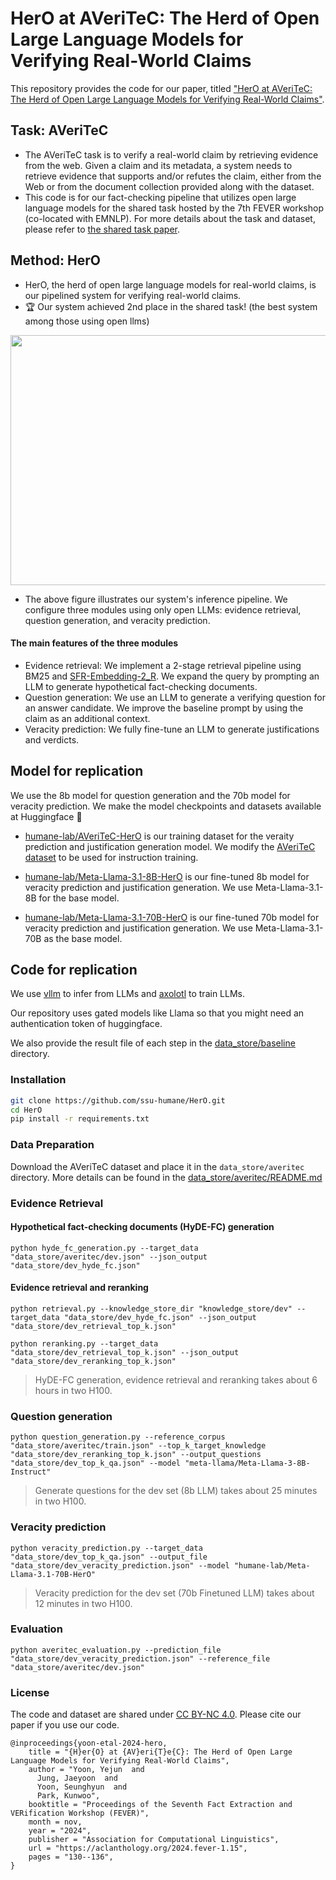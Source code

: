 # HerO at AVeriTeC: The Herd of Open Large Language Models for Verifying Real-World Claims

This repository provides the code for our paper, titled ["HerO at AVeriTeC: The Herd of Open Large Language Models for Verifying Real-World Claims"](https://aclanthology.org/2024.fever-1.15/).

## Task: AVeriTeC

- The AVeriTeC task is to verify a real-world claim by retrieving evidence from the web. Given a claim and its metadata, a system needs to retrieve evidence that supports and/or refutes the claim, either from the Web or from the document collection provided along with the dataset.
- This code is for our fact-checking pipeline that utilizes open large language models for the shared task hosted by the 7th FEVER workshop (co-located with EMNLP). For more details about the task and dataset, please refer to [the shared task paper](https://aclanthology.org/2024.fever-1.1/).

## Method: HerO

- HerO, the herd of open large language models for real-world claims, is our pipelined system for verifying real-world claims.
- :trophy: Our system achieved 2nd place in the shared task! (the best system among those using open llms)
<p align="center"><img src="https://github.com/user-attachments/assets/6cc0d0ea-78ec-4b84-b9cc-f905916dd972" width="900" height="400"></p>

- The above figure illustrates our system's inference pipeline. We configure three modules using only open LLMs: evidence retrieval, question generation, and veracity prediction.


#### The main features of the three modules

- Evidence retrieval: We implement a 2-stage retrieval pipeline using BM25 and [SFR-Embedding-2_R](https://huggingface.co/Salesforce/SFR-Embedding-2_R). We expand the query by prompting an LLM to generate hypothetical fact-checking documents.
- Question generation: We use an LLM to generate a verifying question for an answer candidate. We improve the baseline prompt by using the claim as an additional context.
- Veracity prediction: We fully fine-tune an LLM to generate justifications and verdicts.

## Model for replication
We use the 8b model for question generation and the 70b model for veracity prediction. We make the model checkpoints and datasets available at Huggingface 🤗

- [humane-lab/AVeriTeC-HerO](https://huggingface.co/datasets/humane-lab/AVeriTeC-HerO) is our training dataset for the veraity prediction and justification generation model. We modify the [AVeriTeC dataset](https://huggingface.co/chenxwh/AVeriTeC) to be used for instruction training.

- [humane-lab/Meta-Llama-3.1-8B-HerO](https://huggingface.co/humane-lab/Meta-Llama-3.1-8B-HerO) is our fine-tuned 8b model for veracity prediction and justification generation. We use Meta-Llama-3.1-8B for the base model.

- [humane-lab/Meta-Llama-3.1-70B-HerO](https://huggingface.co/humane-lab/Meta-Llama-3.1-70B-HerO) is our fine-tuned 70b model for veracity prediction and justification generation. We use Meta-Llama-3.1-70B as the base model.


## Code for replication
We use [vllm](https://github.com/vllm-project/vllm) to infer from LLMs and [axolotl](https://github.com/axolotl-ai-cloud/axolotl) to train LLMs.

Our repository uses gated models like Llama so that you might need an authentication token of huggingface.

We also provide the result file of each step in the [data_store/baseline](https://github.com/ssu-humane/HerO/tree/main/data_store/baseline) directory.

### Installation
```bash
git clone https://github.com/ssu-humane/HerO.git
cd HerO
pip install -r requirements.txt
```

### Data Preparation
Download the AVeriTeC dataset and place it in the `data_store/averitec` directory. More details can be found in the [data_store/averitec/README.md](https://github.com/ssu-humane/HerO/tree/main/data_store/averitec)

### Evidence Retrieval
#### Hypothetical fact-checking documents (HyDE-FC) generation
```python3
python hyde_fc_generation.py --target_data "data_store/averitec/dev.json" --json_output "data_store/dev_hyde_fc.json"
```

#### Evidence retrieval and reranking
```python3
python retrieval.py --knowledge_store_dir "knowledge_store/dev" --target_data "data_store/dev_hyde_fc.json" --json_output "data_store/dev_retrieval_top_k.json"

python reranking.py --target_data "data_store/dev_retrieval_top_k.json" --json_output "data_store/dev_reranking_top_k.json"
```

> HyDE-FC generation, evidence retrieval and reranking takes about 6 hours in two H100.

### Question generation
```python3
python question_generation.py --reference_corpus "data_store/averitec/train.json" --top_k_target_knowledge "data_store/dev_reranking_top_k.json" --output_questions "data_store/dev_top_k_qa.json" --model "meta-llama/Meta-Llama-3-8B-Instruct"
```

> Generate questions for the dev set (8b LLM) takes about 25 minutes in two H100.

### Veracity prediction
```python3
python veracity_prediction.py --target_data "data_store/dev_top_k_qa.json" --output_file "data_store/dev_veracity_prediction.json" --model "humane-lab/Meta-Llama-3.1-70B-HerO"
```

> Veracity prediction for the dev set (70b Finetuned LLM) takes about 12 minutes in two H100.

### Evaluation
```python3
python averitec_evaluation.py --prediction_file "data_store/dev_veracity_prediction.json" --reference_file "data_store/averitec/dev.json"
```

### License

The code and dataset are shared under [CC BY-NC 4.0](https://creativecommons.org/licenses/by-nc/4.0). Please cite our paper if you use our code.
```
@inproceedings{yoon-etal-2024-hero,
    title = "{H}er{O} at {AV}eri{T}e{C}: The Herd of Open Large Language Models for Verifying Real-World Claims",
    author = "Yoon, Yejun  and
      Jung, Jaeyoon  and
      Yoon, Seunghyun  and
      Park, Kunwoo",
    booktitle = "Proceedings of the Seventh Fact Extraction and VERification Workshop (FEVER)",
    month = nov,
    year = "2024",
    publisher = "Association for Computational Linguistics",
    url = "https://aclanthology.org/2024.fever-1.15",
    pages = "130--136",
}
```
